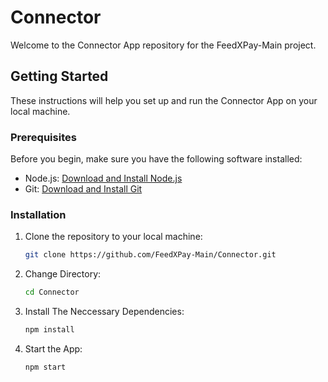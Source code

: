 # Connector


Welcome to the Connector App repository for the FeedXPay-Main project.

## Getting Started

These instructions will help you set up and run the Connector App on your local machine.

### Prerequisites

Before you begin, make sure you have the following software installed:

- Node.js: [Download and Install Node.js](https://nodejs.org/)
- Git: [Download and Install Git](https://git-scm.com/)

### Installation

1. Clone the repository to your local machine:

   ```bash
   git clone https://github.com/FeedXPay-Main/Connector.git
   ```

2. Change Directory:

   ```bash
   cd Connector
   ```
3. Install The Neccessary Dependencies:

   ```bash
   npm install
   ```

4. Start the App:
   ```bash
   npm start 
